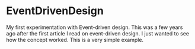 EventDrivenDesign
=================

My first experimentation with Event-driven design. This was a few years ago after the first article I read on event-driven design. I just wanted to see how the concept worked. This is a very simple example.
